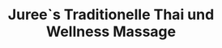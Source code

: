 ---
title: "Juree`s Traditionelle Thai und Wellness Massage"
url: /aspach/juree-s-traditionelle-thai-und-wellness-massage/
shop: Massage
---